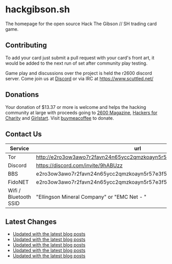 # hackgibson.sh
The homepage for the open source Hack The Gibson // SH trading card game.


## Contributing

To add your card just submit a pull request with your card's front art, it would be added to the next run of set after community play testing.

Game play and discussions over the project is held the r2600 discord server. Come join us at [Discord](https://discord.com/invite/9hABUzz) or via IRC at https://www.scuttled.net/


## Donations

Your donation of $13.37 or more is welcome and helps the hacking community at large with proceeds going to [2600 Magazine](https://2600.com/), [Hackers for Charity](https://hackersforcharity.org) and [Girlstart](https://girlstart.org).  Visit [buymeacoffee](https://www.buymeacoffee.com/hackgibson.sh) to donate.


## Contact Us

Service | url
-|-
Tor | http://e2ro3ow3awo7r2favn24n65ycc2qmzkoayn5r57e3f56nvjwdcgg32ad.onion
Discord | https://discord.com/invite/9hABUzz
BBS | e2ro3ow3awo7r2favn24n65ycc2qmzkoayn5r57e3f56nvjwdcgg32ad.onion:23
FidoNET | e2ro3ow3awo7r2favn24n65ycc2qmzkoayn5r57e3f56nvjwdcgg32ad.onion:24554
Wifi / Bluetooth SSID | "Ellingson Mineral Company" or "EMC Net - <fidonet address>"

## Latest Changes
<!-- BLOG-POST-LIST:START -->
- [Updated with the latest blog posts](https://github.com/DFW2600/hackgibson.sh/commit/ebb97e31eb1da3973977873e9332286e403d65cf)
- [Updated with the latest blog posts](https://github.com/DFW2600/hackgibson.sh/commit/9d47336581d9a0dc274cc506fde91e331d18da7b)
- [Updated with the latest blog posts](https://github.com/DFW2600/hackgibson.sh/commit/9ed02c927a51b9516902578d847af9357ed1d53b)
- [Updated with the latest blog posts](https://github.com/DFW2600/hackgibson.sh/commit/307c37e2726b8c0c02c5b35182d1f0ac4e80411f)
- [Updated with the latest blog posts](https://github.com/DFW2600/hackgibson.sh/commit/86b68af85449c8852f41ce935363fc0bde2b8c34)
<!-- BLOG-POST-LIST:END -->
